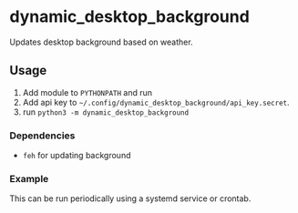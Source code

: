 # dynamic_desktop_background
Updates desktop background based on weather.

## Usage

1. Add module to `PYTHONPATH` and run
2. Add api key to `~/.config/dynamic_desktop_background/api_key.secret`.
3. run `python3 -m dynamic_desktop_background`

### Dependencies
- `feh` for updating background

### Example
This can be run periodically using a systemd service or crontab.
```
